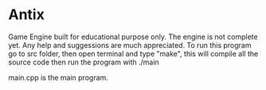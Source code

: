 # Antix
Game Engine built for educational purpose only. The engine is not complete yet.
Any help and suggessions are much appreciated.
To run this program
go to src folder, then open terminal and type "make", this will compile all the source code 
then run the program with ./main

main.cpp is the main program. 
